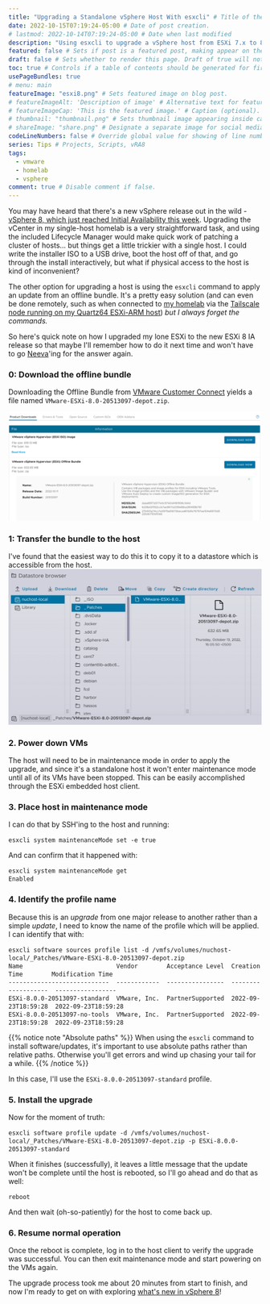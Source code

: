 ```yaml
---
title: "Upgrading a Standalone vSphere Host With esxcli" # Title of the blog post.
date: 2022-10-15T07:19:24-05:00 # Date of post creation.
# lastmod: 2022-10-14T07:19:24-05:00 # Date when last modified
description: "Using esxcli to upgrade a vSphere host from ESXi 7.x to 8.0." # Description used for search engine.
featured: false # Sets if post is a featured post, making appear on the home page side bar.
draft: false # Sets whether to render this page. Draft of true will not be rendered.
toc: true # Controls if a table of contents should be generated for first-level links automatically.
usePageBundles: true
# menu: main
featureImage: "esxi8.png" # Sets featured image on blog post.
# featureImageAlt: 'Description of image' # Alternative text for featured image.
# featureImageCap: 'This is the featured image.' # Caption (optional).
# thumbnail: "thumbnail.png" # Sets thumbnail image appearing inside card on homepage.
# shareImage: "share.png" # Designate a separate image for social media sharing.
codeLineNumbers: false # Override global value for showing of line numbers within code block.
series: Tips # Projects, Scripts, vRA8
tags:
  - vmware
  - homelab
  - vsphere
comment: true # Disable comment if false.
---
```

You may have heard that there's a new vSphere release out in the wild - [vSphere 8, which just reached Initial Availability this week](https://advocacy.vmware.com/Article/Redirect/9cfbc1b1-207f-4885-a520-cc0bfafcd6c0?uc=197618&g=2d17264e-593a-492d-8d91-3a2155e835f1&f=3104867). Upgrading the vCenter in my single-host homelab is a very straightforward task, and using the included Lifecycle Manager would make quick work of patching a cluster of hosts... but things get a little trickier with a single host. I could write the installer ISO to a USB drive, boot the host off of that, and go through the install interactively, but what if physical access to the host is kind of inconvenient?

The other option for upgrading a host is using the `esxcli` command to apply an update from an offline bundle. It's a pretty easy solution (and can even be done remotely, such as when connected to [my homelab](/vmware-home-lab-on-intel-nuc-9) via the [Tailscale node running on my Quartz64 ESXi-ARM host](/esxi-arm-on-quartz64/#installing-tailscale)) *but I always forget the commands.*

So here's quick note on how I upgraded my lone ESXi to the new ESXi 8 IA release so that maybe I'll remember how to do it next time and won't have to go [Neeva](https://neeva.com/search?q=upgrade%20standalone%20host)'ing for the answer again.

### 0: Download the offline bundle
Downloading the Offline Bundle from [VMware Customer Connect](https://customerconnect.vmware.com/downloads/details?downloadGroup=ESXI800&productId=1345&rPId=95214) yields a file named `VMware-ESXi-8.0-20513097-depot.zip`.

![Downloading the bundle](download_bundle.png)

### 1: Transfer the bundle to the host
I've found that the easiest way to do this it to copy it to a datastore which is accessible from the host.
![Offline bundle stored on the local datastore](bundle_on_datastore.png)

### 2. Power down VMs
The host will need to be in maintenance mode in order to apply the upgrade, and since it's a standalone host it won't enter maintenance mode until all of its VMs have been stopped. This can be easily accomplished through the ESXi embedded host client.

### 3. Place host in maintenance mode
I can do that by SSH'ing to the host and running:
```commandroot
esxcli system maintenanceMode set -e true
```

And can confirm that it happened with:
```commandroot-session
esxcli system maintenanceMode get
Enabled
```

### 4. Identify the profile name
Because this is an *upgrade* from one major release to another rather than a simple *update*, I need to know the name of the profile which will be applied. I can identify that with:
```commandroot-session
esxcli software sources profile list -d /vmfs/volumes/nuchost-local/_Patches/VMware-ESXi-8.0-20513097-depot.zip
Name                          Vendor        Acceptance Level  Creation Time        Modification Time
----------------------------  ------------  ----------------  -------------------  -----------------
ESXi-8.0.0-20513097-standard  VMware, Inc.  PartnerSupported  2022-09-23T18:59:28  2022-09-23T18:59:28
ESXi-8.0.0-20513097-no-tools  VMware, Inc.  PartnerSupported  2022-09-23T18:59:28  2022-09-23T18:59:28
```
{{% notice note "Absolute paths" %}}
When using the `esxcli` command to install software/updates, it's important to use absolute paths rather than relative paths. Otherwise you'll get errors and wind up chasing your tail for a while.
{{% /notice %}}

In this case, I'll use the `ESXi-8.0.0-20513097-standard` profile.

### 5. Install the upgrade
Now for the moment of truth:
```commandroot
esxcli software profile update -d /vmfs/volumes/nuchost-local/_Patches/VMware-ESXi-8.0-20513097-depot.zip -p ESXi-8.0.0-20513097-standard
```

When it finishes (successfully), it leaves a little message that the update won't be complete until the host is rebooted, so I'll go ahead and do that as well:
```commandroot
reboot
```

And then wait (oh-so-patiently) for the host to come back up.

### 6. Resume normal operation
Once the reboot is complete, log in to the host client to verify the upgrade was successful. You can then exit maintenance mode and start powering on the VMs again.

The upgrade process took me about 20 minutes from start to finish, and now I'm ready to get on with exploring [what's new in vSphere 8](https://core.vmware.com/resource/whats-new-vsphere-8)!